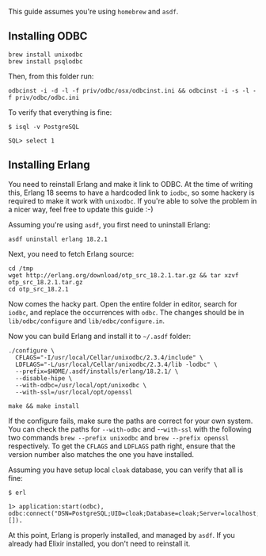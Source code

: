 This guide assumes you're using `homebrew` and `asdf`.

## Installing ODBC

```
brew install unixodbc
brew install psqlodbc
```

Then, from this folder run:

```
odbcinst -i -d -l -f priv/odbc/osx/odbcinst.ini && odbcinst -i -s -l -f priv/odbc/odbc.ini
```

To verify that everything is fine:

```
$ isql -v PostgreSQL

SQL> select 1
```

## Installing Erlang

You need to reinstall Erlang and make it link to ODBC. At the time of writing this, Erlang 18 seems to have a hardcoded link to `iodbc`, so some hackery is required to make it work with `unixodbc`. If you're able to solve the problem in a nicer way, feel free to update this guide :-)

Assuming you're using `asdf`, you first need to uninstall Erlang:

```
asdf uninstall erlang 18.2.1
```

Next, you need to fetch Erlang source:

```
cd /tmp
wget http://erlang.org/download/otp_src_18.2.1.tar.gz && tar xzvf otp_src_18.2.1.tar.gz
cd otp_src_18.2.1
```

Now comes the hacky part. Open the entire folder in editor, search for `iodbc`, and replace the occurrences with `odbc`. The changes should be in `lib/odbc/configure` and `lib/odbc/configure.in`.

Now you can build Erlang and install it to `~/.asdf` folder:

```
./configure \
  CFLAGS="-I/usr/local/Cellar/unixodbc/2.3.4/include" \
  LDFLAGS="-L/usr/local/Cellar/unixodbc/2.3.4/lib -lodbc" \
  --prefix=$HOME/.asdf/installs/erlang/18.2.1/ \
  --disable-hipe \
  --with-odbc=/usr/local/opt/unixodbc \
  --with-ssl=/usr/local/opt/openssl

make && make install
```

If the configure fails, make sure the paths are correct for your own system.
You can check the paths for `--with-odbc` and --`with-ssl` with the following two commands
`brew --prefix unixodbc` and `brew --prefix openssl` respectively.
To get the `CFLAGS` and `LDFLAGS` path right, ensure that the version number also matches
the one you have installed.

Assuming you have setup local `cloak` database, you can verify that all is fine:

```
$ erl

1> application:start(odbc), odbc:connect("DSN=PostgreSQL;UID=cloak;Database=cloak;Server=localhost;", []).
```

At this point, Erlang is properly installed, and managed by `asdf`. If you already had Elixir installed, you don't need to reinstall it.
